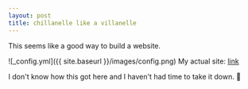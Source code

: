 ```yaml
---
layout: post
title: chillanelle like a villanelle
---
```


This seems like a good way to build a website.

![_config.yml]({{ site.baseurl }}/images/config.png)
My actual site:
<a href="http://claytonsalem.com">link</a>

I don't know how this got here and I haven't had time to take it down. :shrug:
